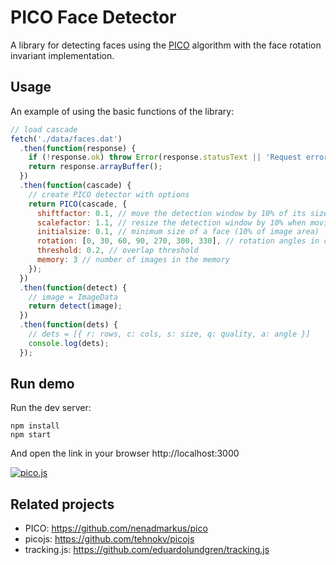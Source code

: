 # PICO Face Detector

A library for detecting faces using the [PICO](https://arxiv.org/abs/1305.4537)
algorithm with the face rotation invariant implementation.

## Usage

An example of using the basic functions of the library:

```js
// load cascade
fetch('./data/faces.dat')
  .then(function(response) {
    if (!response.ok) throw Error(response.statusText || 'Request error');
    return response.arrayBuffer();
  })
  .then(function(cascade) {
    // create PICO detector with options
    return PICO(cascade, {
      shiftfactor: 0.1, // move the detection window by 10% of its size
      scalefactor: 1.1, // resize the detection window by 10% when moving to the higher scale
      initialsize: 0.1, // minimum size of a face (10% of image area)
      rotation: [0, 30, 60, 90, 270, 300, 330], // rotation angles in degrees
      threshold: 0.2, // overlap threshold
      memory: 3 // number of images in the memory
    });
  })
  .then(function(detect) {
    // image = ImageData
    return detect(image);
  })
  .then(function(dets) {
    // dets = [{ r: rows, c: cols, s: size, q: quality, a: angle }]
    console.log(dets);
  });
```

## Run demo

Run the dev server:

```
npm install
npm start
```

And open the link in your browser http://localhost:3000

[![pico.js](https://img.youtube.com/vi/9WiGC08_ZFY/0.jpg)](https://www.youtube.com/watch?v=9WiGC08_ZFY)

## Related projects

- PICO: https://github.com/nenadmarkus/pico
- picojs: https://github.com/tehnokv/picojs
- tracking.js: https://github.com/eduardolundgren/tracking.js
